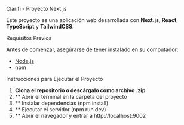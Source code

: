 Clarifi - Proyecto Next.js

Este proyecto es una aplicación web desarrollada con **Next.js**, **React**, **TypeScript** y **TailwindCSS**.  

 Requisitos Previos

Antes de comenzar, asegúrarse de tener instalado en su computador:

- [Node.js](https://nodejs.org/) 
- [npm](https://www.npmjs.com/) 

 Instrucciones para Ejecutar el Proyecto

1. **Clona el repositorio o descárgalo como archivo .zip**
2. ** Abrir el terminal en la carpeta del proyecto
3. ** Instalar dependencias (npm install)
4. ** Ejecutar el servidor (npm run dev)
5. ** Abrir el navegador y entrar a http://localhost:9002



